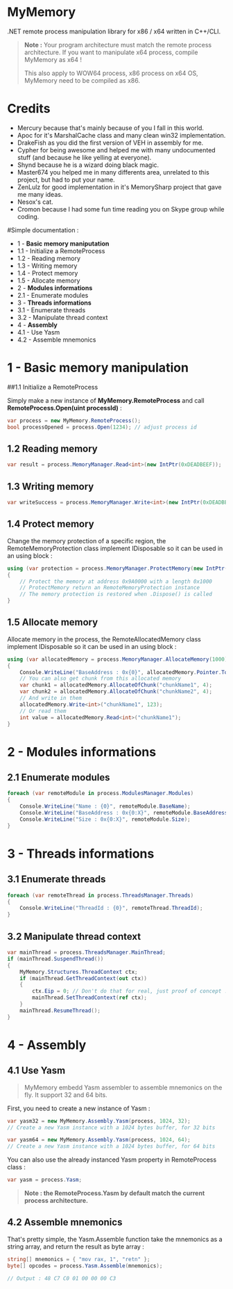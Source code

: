 # MyMemory
.NET remote process manipulation library for x86 / x64 written in C++/CLI.


> **Note :** 
> Your program architecture must match the remote process architecture.
> If you want to manipulate x64 process, compile MyMemory as x64 !
> 
> This also apply to WOW64 process, x86 process on x64 OS, MyMemory need to be compiled as x86.


# Credits
- Mercury because that's mainly because of you I fall in this world.
- Apoc for it's MarshalCache class and many clean win32 implementation.
- DrakeFish as you did the first version of VEH in assembly for me.
- Cypher for being awesome and helped me with many undocumented stuff (and because he like yelling at everyone).
- Shynd because he is a wizard doing black magic.
- Master674 you helped me in many differents area, unrelated to this project, but had to put your name.
- ZenLulz for good implementation in it's MemorySharp project that gave me many ideas.
- Nesox's cat.
- Cromon because I had some fun time reading you on Skype group while coding.

#Simple documentation :

 - 1 - **Basic memory maniputation**
  - 1.1 - Initialize a RemoteProcess
  - 1.2 - Reading memory
  - 1.3 - Writing memory
  - 1.4 - Protect memory
  - 1.5 - Allocate memory
 - 2 - **Modules informations**
  - 2.1 - Enumerate modules 
 - 3 - **Threads informations**
  - 3.1 - Enumerate threads
  - 3.2 - Manipulate thread context
 - 4 - **Assembly**
  - 4.1 - Use Yasm
  - 4.2 - Assemble mnemonics


# 1 - Basic memory manipulation

##1.1 Initialize a RemoteProcess

Simply make a new instance of **MyMemory.RemoteProcess** and call **RemoteProcess.Open(uint processId)** :

```csharp
var process = new MyMemory.RemoteProcess();
bool processOpened = process.Open(1234); // adjust process id
```

## 1.2 Reading memory

```csharp
var result = process.MemoryManager.Read<int>(new IntPtr(0xDEADBEEF));
```

## 1.3 Writing memory

```csharp
var writeSuccess = process.MemoryManager.Write<int>(new IntPtr(0xDEADBEEF), 1234);
```

## 1.4 Protect memory

Change the memory protection of a specific region, the RemoteMemoryProtection class implement IDisposable so it can be used in an using block :

```csharp
using (var protection = process.MemoryManager.ProtectMemory(new IntPtr(0x9A0000), 0x1000, Enumerations.MemoryProtectionFlags.ExecuteReadWrite))
{
    // Protect the memory at address 0x9A0000 with a length 0x1000
    // ProtectMemory return an RemoteMemoryProtection instance
    // The memory protection is restored when .Dispose() is called
}
```

## 1.5 Allocate memory

Allocate memory in the process, the RemoteAllocatedMemory class implement IDisposable so it can be used in an using block :

```csharp
using (var allocatedMemory = process.MemoryManager.AllocateMemory(1000))
{
    Console.WriteLine("BaseAddress : 0x{0}", allocatedMemory.Pointer.ToInt64());
    // You can also get chunk from this allocated memory
    var chunk1 = allocatedMemory.AllocateOfChunk("chunkName1", 4);
    var chunk2 = allocatedMemory.AllocateOfChunk("chunkName2", 4);
    // And write in them
    allocatedMemory.Write<int>("chunkName1", 123);
    // Or read them
    int value = allocatedMemory.Read<int>("chunkName1");
}
```

# 2 - Modules informations

## 2.1 Enumerate modules

```csharp
foreach (var remoteModule in process.ModulesManager.Modules)
{
    Console.WriteLine("Name : {0}", remoteModule.BaseName);
    Console.WriteLine("BaseAddress : 0x{0:X}", remoteModule.BaseAddress.ToInt64());
    Console.WriteLine("Size : 0x{0:X}", remoteModule.Size);
}
```

# 3 - Threads informations

## 3.1 Enumerate  threads

```csharp
foreach (var remoteThread in process.ThreadsManager.Threads)
{
    Console.WriteLine("ThreadId : {0}", remoteThread.ThreadId);
}
```

## 3.2 Manipulate thread context

```csharp
var mainThread = process.ThreadsManager.MainThread;
if (mainThread.SuspendThread())
{
    MyMemory.Structures.ThreadContext ctx;
    if (mainThread.GetThreadContext(out ctx))
    {
        ctx.Eip = 0; // Don't do that for real, just proof of concept !
        mainThread.SetThreadContext(ref ctx);
    }
    mainThread.ResumeThread();
}
```

# 4 - Assembly

## 4.1 Use Yasm

> MyMemory embedd Yasm assembler to assemble mnemonics on the fly.
> It support 32 and 64 bits.

First, you need to create a new instance of Yasm :


```csharp
var yasm32 = new MyMemory.Assembly.Yasm(process, 1024, 32); 
// Create a new Yasm instance with a 1024 bytes buffer, for 32 bits

var yasm64 = new MyMemory.Assembly.Yasm(process, 1024, 64); 
// Create a new Yasm instance with a 1024 bytes buffer, for 64 bits
```

You can also use the already instanced Yasm property in RemoteProcess class :

```csharp
var yasm = process.Yasm;
```

> **Note : the RemoteProcess.Yasm by default match the current process architecture.**

## 4.2 Assemble mnemonics

That's pretty simple, the Yasm.Assemble function take the mnemonics as a string array, and return the result as byte array :

```csharp
string[] mnemonics = { "mov rax, 1", "retn" };
byte[] opcodes = process.Yasm.Assemble(mnemonics);

// Output : 48 C7 C0 01 00 00 00 C3
```